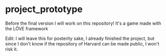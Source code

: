 # project_prototype
Before the final version I will work on this repository! It's a game made with the LÖVE framework

Edit: I will leave this for posterity sake, I already finished the project, but since I don't know if the repository of Harvard can be made public, I won't risk it.
